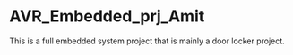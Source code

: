 # AVR_Embedded_prj_Amit
This is a full embedded system project that is mainly a door locker project. 

